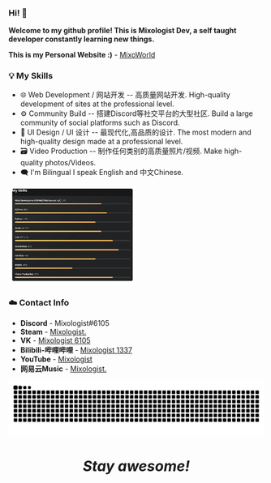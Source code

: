 ### Hi! 👋

**Welcome to my github profile! This is Mixologist Dev, a self taught developer constantly learning new things.**

**This is my Personal Website :)** - [MixoWorld](https://www.mixoworld.info/)

### 💡 My Skills
* 🌐 Web Development / 网站开发 -- 高质量网站开发. High-quality development of sites at the professional level.
* ⚙️ Community Build -- 搭建Discord等社交平台的大型社区. Build a large community of social platforms such as Discord.
* 🔩 UI Design / UI 设计 -- 最现代化,高品质的设计. The most modern and high-quality design made at a professional level.
* 🗃️ Video Production -- 制作任何类别的高质量照片/视频. Make high-quality photos/Videos.
* 🗨 I'm Bilingual I speak English and 中文Chinese.
<img src="https://github.com/Mixologist6105/Mixologist6105/blob/main/srcs/my_skills.png" width="50%" height="50%">
 
### ☁️ Contact Info

* **Discord** - Mixologist#6105
* **Steam** - [Mixologist.](https://steamcommunity.com/id/Mixologist6105)
* **VK** - [Mixologist 6105](https://vk.com/mixologist6105)
* **Bilibili-哔哩哔哩** - [Mixologist 1337](https://space.bilibili.com/295386735)
* **YouTube** - [Mixologist](https://www.youtube.com/channel/UCujbzZXOD5VqeRl-IVB2Ypw)
* **网易云Music** - [Mixologist.](http://music.163.com/m/user/home?id=611297376)

 <div align=center><img src="https://raw.githubusercontent.com/Mixologist6105/Mixologist6105/b4015f0f2c5a41d7224d14dba2649f815ce4ef36/srcs/grid-snake.svg"></div>

<h1 align="center"><i>Stay awesome!</i></h1>

